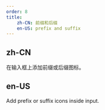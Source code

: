 ```yaml
---
order: 8
title:
    zh-CN: 前缀和后缀
    en-US: prefix and suffix
---
```


## zh-CN

在输入框上添加前缀或后缀图标。

## en-US

Add prefix or suffix icons inside input.
